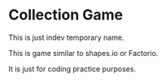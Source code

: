 # Collection Game

This is just indev temporary name.

This is game similar to shapes.io or Factorio.

It is just for coding practice purposes.